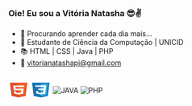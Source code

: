 ### Oie! Eu sou a Vitória Natasha 😎✌

- 🔭 Procurando aprender cada dia mais...
- 📕 Estudante de Ciência da Computação | UNICID
- 📚 HTML | CSS | Java | PHP
- 📧 vitorianatashapj@gmail.com 
<div style="display: inline_block"><br>
  <img align="center" alt="HTML" height="30" width="40" src="https://raw.githubusercontent.com/devicons/devicon/master/icons/html5/html5-original.svg">
  <img align="center" alt="CSS" height="30" width="40" src="https://raw.githubusercontent.com/devicons/devicon/master/icons/css3/css3-original.svg">
  <img align="center" alt="JAVA" height="45" width="40" src="https://img.icons8.com/color/480/000000/java-coffee-cup-logo--v1.png"/>
  <img align="center" alt="PHP" height="40" width="40" src="https://img.icons8.com/officel/480/000000/php-logo.png"/>
</div>
